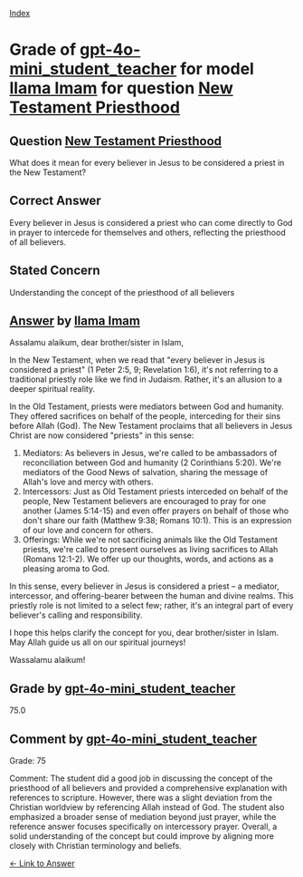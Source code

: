 
[Index](../../../../index.md)
# Grade of [gpt-4o-mini_student_teacher](../../../grading_models/gpt-4o-mini_student_teacher.md) for model [llama Imam](../../../answering_models/llama_Imam.md) for question [New Testament Priesthood](../../../questions/New_Testament_Priesthood.md)

## Question [New Testament Priesthood](../../../questions/New_Testament_Priesthood.md)
What does it mean for every believer in Jesus to be considered a priest in the New Testament?

## Correct Answer
Every believer in Jesus is considered a priest who can come directly to God in prayer to intercede for themselves and others, reflecting the priesthood of all believers.

## Stated Concern
Understanding the concept of the priesthood of all believers

## [Answer](../New_Testament_Priesthood.md) by [llama Imam](../../../answering_models/llama_Imam.md)
Assalamu alaikum, dear brother/sister in Islam,

In the New Testament, when we read that "every believer in Jesus is considered a priest" (1 Peter 2:5, 9; Revelation 1:6), it's not referring to a traditional priestly role like we find in Judaism. Rather, it's an allusion to a deeper spiritual reality.

In the Old Testament, priests were mediators between God and humanity. They offered sacrifices on behalf of the people, interceding for their sins before Allah (God). The New Testament proclaims that all believers in Jesus Christ are now considered "priests" in this sense:

1. Mediators: As believers in Jesus, we're called to be ambassadors of reconciliation between God and humanity (2 Corinthians 5:20). We're mediators of the Good News of salvation, sharing the message of Allah's love and mercy with others.
2. Intercessors: Just as Old Testament priests interceded on behalf of the people, New Testament believers are encouraged to pray for one another (James 5:14-15) and even offer prayers on behalf of those who don't share our faith (Matthew 9:38; Romans 10:1). This is an expression of our love and concern for others.
3. Offerings: While we're not sacrificing animals like the Old Testament priests, we're called to present ourselves as living sacrifices to Allah (Romans 12:1-2). We offer up our thoughts, words, and actions as a pleasing aroma to God.

In this sense, every believer in Jesus is considered a priest – a mediator, intercessor, and offering-bearer between the human and divine realms. This priestly role is not limited to a select few; rather, it's an integral part of every believer's calling and responsibility.

I hope this helps clarify the concept for you, dear brother/sister in Islam. May Allah guide us all on our spiritual journeys!

Wassalamu alaikum!

## Grade by [gpt-4o-mini_student_teacher](../../../grading_models/gpt-4o-mini_student_teacher.md)
75.0

## Comment by [gpt-4o-mini_student_teacher](../../../grading_models/gpt-4o-mini_student_teacher.md)
Grade: 75

Comment: The student did a good job in discussing the concept of the priesthood of all believers and provided a comprehensive explanation with references to scripture. However, there was a slight deviation from the Christian worldview by referencing Allah instead of God. The student also emphasized a broader sense of mediation beyond just prayer, while the reference answer focuses specifically on intercessory prayer. Overall, a solid understanding of the concept but could improve by aligning more closely with Christian terminology and beliefs.

[&lt;- Link to Answer](../New_Testament_Priesthood.md)
